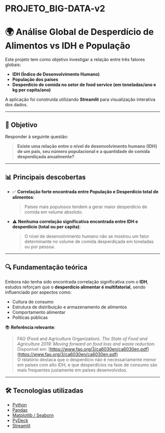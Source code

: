 # PROJETO_BIG-DATA-v2

# 🌍 Análise Global de Desperdício de Alimentos vs IDH e População

Este projeto tem como objetivo investigar a relação entre três fatores globais:

- **IDH (Índice de Desenvolvimento Humano)**
- **População dos países**
- **Desperdício de comida no setor de food service (em toneladas/ano e kg per capita/ano)**

A aplicação foi construída utilizando **Streamlit** para visualização interativa dos dados.

---

## 🎯 Objetivo

Responder à seguinte questão:

> **Existe uma relação entre o nível de desenvolvimento humano (IDH) de um país, seu número populacional e a quantidade de comida desperdiçada anualmente?**

---

## 📊 Principais descobertas

- ✅ **Correlação forte encontrada entre População e Desperdício total de alimentos**:  
  > Países mais populosos tendem a gerar maior desperdício de comida em volume absoluto.

- ⚠️ **Nenhuma correlação significativa encontrada entre IDH e desperdício (total ou per capita)**:  
  > O nível de desenvolvimento humano não se mostrou um fator determinante no volume de comida desperdiçada em toneladas ou por pessoa.

---

## 🔍 Fundamentação teórica

Embora não tenha sido encontrada correlação significativa com o **IDH**, estudos reforçam que o **desperdício alimentar é multifatorial**, sendo influenciado por aspectos como:

- Cultura de consumo
- Estrutura de distribuição e armazenamento de alimentos
- Comportamento alimentar
- Políticas públicas

📚 **Referência relevante**:
> FAO (Food and Agriculture Organization). *The State of Food and Agriculture 2019: Moving forward on food loss and waste reduction.*  
> Disponível em: [https://www.fao.org/3/ca6030en/ca6030en.pdf](https://www.fao.org/3/ca6030en/ca6030en.pdf)  
> O relatório destaca que o desperdício não é necessariamente menor em países com alto IDH, e que desperdícios na fase de consumo são mais frequentes justamente em países desenvolvidos.

---

## 🛠️ Tecnologias utilizadas

- [Python](https://www.python.org/)
- [Pandas](https://pandas.pydata.org/)
- [Matplotlib / Seaborn](https://matplotlib.org/)
- [PyDeck](https://pydeck.gl/)
- [Streamlit](https://streamlit.io/)
